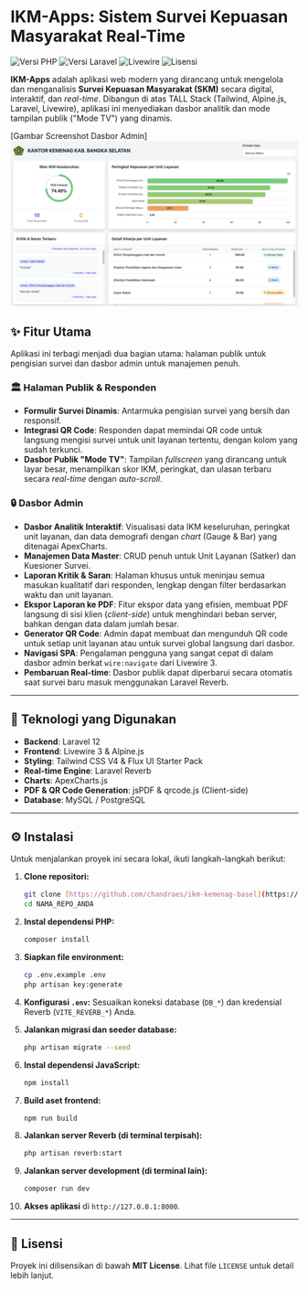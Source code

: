 # IKM-Apps: Sistem Survei Kepuasan Masyarakat Real-Time

![Versi PHP](https://img.shields.io/badge/PHP-8.2%2B-777BB4?style=for-the-badge&logo=php)
![Versi Laravel](https://img.shields.io/badge/Laravel-11-FF2D20?style=for-the-badge&logo=laravel)
![Livewire](https://img.shields.io/badge/Livewire-3-4d55b8?style=for-the-badge)
![Lisensi](https://img.shields.io/badge/License-MIT-yellow.svg?style=for-the-badge)

**IKM-Apps** adalah aplikasi web modern yang dirancang untuk mengelola dan menganalisis **Survei Kepuasan Masyarakat (SKM)** secara digital, interaktif, dan *real-time*. Dibangun di atas TALL Stack (Tailwind, Alpine.js, Laravel, Livewire), aplikasi ini menyediakan dasbor analitik dan mode tampilan publik ("Mode TV") yang dinamis.

[Gambar Screenshot Dasbor Admin]
![Tv Mode](tv-mode.png)

## ✨ Fitur Utama

Aplikasi ini terbagi menjadi dua bagian utama: halaman publik untuk pengisian survei dan dasbor admin untuk manajemen penuh.

### 🏛️ Halaman Publik & Responden
- **Formulir Survei Dinamis**: Antarmuka pengisian survei yang bersih dan responsif.
- **Integrasi QR Code**: Responden dapat memindai QR code untuk langsung mengisi survei untuk unit layanan tertentu, dengan kolom yang sudah terkunci.
- **Dasbor Publik "Mode TV"**: Tampilan *fullscreen* yang dirancang untuk layar besar, menampilkan skor IKM, peringkat, dan ulasan terbaru secara *real-time* dengan *auto-scroll*.

### 🔒 Dasbor Admin
- **Dasbor Analitik Interaktif**: Visualisasi data IKM keseluruhan, peringkat unit layanan, dan data demografi dengan *chart* (Gauge & Bar) yang ditenagai ApexCharts.
- **Manajemen Data Master**: CRUD penuh untuk Unit Layanan (Satker) dan Kuesioner Survei.
- **Laporan Kritik & Saran**: Halaman khusus untuk meninjau semua masukan kualitatif dari responden, lengkap dengan filter berdasarkan waktu dan unit layanan.
- **Ekspor Laporan ke PDF**: Fitur ekspor data yang efisien, membuat PDF langsung di sisi klien (*client-side*) untuk menghindari beban server, bahkan dengan data dalam jumlah besar.
- **Generator QR Code**: Admin dapat membuat dan mengunduh QR code untuk setiap unit layanan atau untuk survei global langsung dari dasbor.
- **Navigasi SPA**: Pengalaman pengguna yang sangat cepat di dalam dasbor admin berkat `wire:navigate` dari Livewire 3.
- **Pembaruan Real-time**: Dasbor publik dapat diperbarui secara otomatis saat survei baru masuk menggunakan Laravel Reverb.

---

## 🚀 Teknologi yang Digunakan

- **Backend**: Laravel 12
- **Frontend**: Livewire 3 & Alpine.js
- **Styling**: Tailwind CSS V4 & Flux UI Starter Pack
- **Real-time Engine**: Laravel Reverb
- **Charts**: ApexCharts.js
- **PDF & QR Code Generation**: jsPDF & qrcode.js (Client-side)
- **Database**: MySQL / PostgreSQL

---

## ⚙️ Instalasi

Untuk menjalankan proyek ini secara lokal, ikuti langkah-langkah berikut:

1.  **Clone repositori:**
    ```bash
    git clone [https://github.com/chandraes/ikm-kemenag-basel](https://github.com/chandraes/ikm-kemenag-basel)
    cd NAMA_REPO_ANDA
    ```

2.  **Instal dependensi PHP:**
    ```bash
    composer install
    ```

3.  **Siapkan file environment:**
    ```bash
    cp .env.example .env
    php artisan key:generate
    ```

4.  **Konfigurasi `.env`:**
    Sesuaikan koneksi database (`DB_*`) dan kredensial Reverb (`VITE_REVERB_*`) Anda.

5.  **Jalankan migrasi dan seeder database:**
    ```bash
    php artisan migrate --seed
    ```

6.  **Instal dependensi JavaScript:**
    ```bash
    npm install
    ```

7.  **Build aset frontend:**
    ```bash
    npm run build
    ```

8.  **Jalankan server Reverb (di terminal terpisah):**
    ```bash
    php artisan reverb:start
    ```

9.  **Jalankan server development (di terminal lain):**
    ```bash
    composer run dev
    ```

10. **Akses aplikasi** di `http://127.0.0.1:8000`.

---

## 📄 Lisensi

Proyek ini dilisensikan di bawah **MIT License**. Lihat file `LICENSE` untuk detail lebih lanjut.
